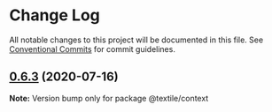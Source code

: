 # Change Log

All notable changes to this project will be documented in this file.
See [Conventional Commits](https://conventionalcommits.org) for commit guidelines.

## [0.6.3](https://github.com/textileio/js-threads/compare/@textile/context@0.6.2...@textile/context@0.6.3) (2020-07-16)

**Note:** Version bump only for package @textile/context
